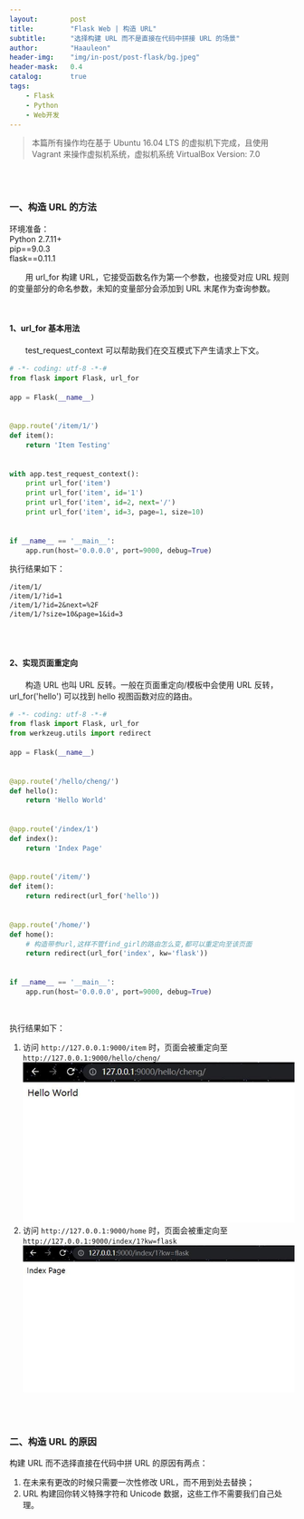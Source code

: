```yaml
---
layout:        post
title:         "Flask Web | 构造 URL"
subtitle:      "选择构建 URL 而不是直接在代码中拼接 URL 的场景"
author:        "Haauleon"
header-img:    "img/in-post/post-flask/bg.jpeg"
header-mask:   0.4
catalog:       true
tags:
    - Flask
    - Python
    - Web开发
---
```


> 本篇所有操作均在基于 Ubuntu 16.04 LTS 的虚拟机下完成，且使用 Vagrant 来操作虚拟机系统，虚拟机系统 VirtualBox Version: 7.0 

<br>
<br>

### 一、构造 URL 的方法
环境准备：     
Python 2.7.11+      
pip==9.0.3     
flask==0.11.1   

&emsp;&emsp;用 url_for 构建 URL，它接受函数名作为第一个参数，也接受对应 URL 规则的变量部分的命名参数，未知的变量部分会添加到 URL 末尾作为查询参数。 

<br>

#### 1、url_for 基本用法
&emsp;&emsp;test_request_context 可以帮助我们在交互模式下产生请求上下文。     
```python
# -*- coding: utf-8 -*-#
from flask import Flask, url_for

app = Flask(__name__)


@app.route('/item/1/')
def item():
    return 'Item Testing'


with app.test_request_context():
    print url_for('item')
    print url_for('item', id='1')
    print url_for('item', id=2, next='/')
    print url_for('item', id=3, page=1, size=10)


if __name__ == '__main__':
    app.run(host='0.0.0.0', port=9000, debug=True)
```

执行结果如下：    
```
/item/1/
/item/1/?id=1
/item/1/?id=2&next=%2F
/item/1/?size=10&page=1&id=3
```

<br>
<br>

#### 2、实现页面重定向
&emsp;&emsp;构造 URL 也叫 URL 反转。一般在页面重定向/模板中会使用 URL 反转，url_for('hello') 可以找到 hello 视图函数对应的路由。         
```python
# -*- coding: utf-8 -*-#
from flask import Flask, url_for
from werkzeug.utils import redirect

app = Flask(__name__)


@app.route('/hello/cheng/')
def hello():
    return 'Hello World'


@app.route('/index/1')
def index():
    return 'Index Page'


@app.route('/item/')
def item():
    return redirect(url_for('hello'))


@app.route('/home/')
def home():
    # 构造带参url,这样不管find_girl的路由怎么变,都可以重定向至该页面
    return redirect(url_for('index', kw='flask'))


if __name__ == '__main__':
    app.run(host='0.0.0.0', port=9000, debug=True)

```

<br>

执行结果如下：     
1. 访问 `http://127.0.0.1:9000/item` 时，页面会被重定向至 `http://127.0.0.1:9000/hello/cheng/`     
    ![](\img\in-post\post-flask\2022-11-16-flask-structure-url-1.jpg)      
2. 访问 `http://127.0.0.1:9000/home` 时，页面会被重定向至 `http://127.0.0.1:9000/index/1?kw=flask`         
    ![](\img\in-post\post-flask\2022-11-16-flask-structure-url-2.jpg) 

<br>
<br>

### 二、构造 URL 的原因
构建 URL 而不选择直接在代码中拼 URL 的原因有两点：       
1. 在未来有更改的时候只需要一次性修改 URL，而不用到处去替换；       
2. URL 构建回你转义特殊字符和 Unicode 数据，这些工作不需要我们自己处理。    